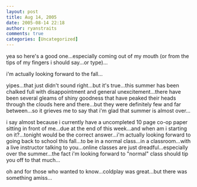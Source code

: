 ```yaml
---
layout: post
title: Aug 14, 2005
date: 2005-08-14 22:18
author: ryanstraits
comments: true
categories: [Uncategorized]
---
```

yea so here's a good one...especially coming out of my mouth (or from the tips of my fingers i should say...or type)...

i'm actually looking forward to the fall...

yipes...that just didn't sound right...but it's true...this summer has been chalked full with disappointment and general unexcitement...there have been several gleams of shiny goodness that have peaked their heads through the clouds here and there...but they were definitely few and far between...so it grieves me to say that i'm glad that summer is almost over...

i say almost because i currently have a uncompleted 10 page co-op paper sitting in front of me...due at the end of this week...and when am i starting on it?...tonight would be the correct answer...i'm actually looking forward to going back to school this fall...to be in a normal class...in a classroom...with a live instructor talking to you...online classes are just dreadful...especially over the summer...the fact i'm looking forward to "normal" class should tip you off to that much...

oh and for those who wanted to know...coldplay was great...but there was something amiss...
